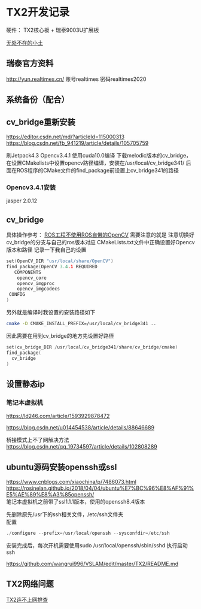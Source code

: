 # TX2开发记录  

硬件： TX2核心板 + 瑞泰9003U扩展板  

[无处不在的小土](https://gaoyichao.com/Xiaotu/?book=ros&title=%E7%94%A8SDF%E6%96%87%E4%BB%B6%E6%A8%A1%E6%8B%9F%E6%BF%80%E5%85%89%E9%9B%B7%E8%BE%BE)


## 瑞泰官方资料  

http://yun.realtimes.cn/   账号realtimes    密码realtimes2020  


## 系统备份（配合）





## cv_bridge重新安装  
https://editor.csdn.net/md/?articleId=115000313  
https://blog.csdn.net/fb_941219/article/details/105705759

刷Jetpack4.3
Opencv3.4.1 使用cuda10.0编译
下载melodic版本的cv_bridge，在设置CMakelists中设置opencv路径编译，安装在/usr/local/cv_bridge341/
后面在ROS程序的CMake文件的find_package前设置上cv_bridge341的路径

### Opencv3.4.1安装


jasper 2.0.12 

## cv_bridge
具体操作参考：
[ROS工程不使用ROS自带的OpenCV](https://blog.csdn.net/fb_941219/article/details/105705759)
需要注意的就是
注意切换好cv_bridge的分支与自己的ros版本对应
CMakeLists.txt文件中正确设置好Opencv版本和路径
记录一下我自己的设置
```cpp
set(OpenCV_DIR "usr/local/share/OpenCV")
find_package(OpenCV 3.4.1 REQUIRED
   COMPONENTS
    opencv_core
    opencv_imgproc
    opencv_imgcodecs
 CONFIG
)
```
另外就是编译时我设置的安装路径如下

```bash
cmake -D CMAKE_INSTALL_PREFIX=/usr/local/cv_bridge341 ..
```
因此需要在用到cv_bridge的地方先设置好路径
```cpp
set(cv_bridge_DIR /usr/local/cv_bridge341/share/cv_bridge/cmake)
find_package(
  cv_bridge
)
```


## 设置静态ip    

### 笔记本虚拟机   
https://ld246.com/article/1593929878472   

https://blog.csdn.net/u014454538/article/details/88646689  

桥接模式上不了网解决方法  
https://blog.csdn.net/qq_19734597/article/details/102808289  


## ubuntu源码安装openssh或ssl   

https://www.cnblogs.com/xiaochina/p/7486073.html  
https://rosinelan.github.io/2018/04/04/ubuntu%E7%BC%96%E8%AF%91%E5%AE%89%E8%A3%85openssh/  
笔记本虚拟机之前带了ssl1.1.1版本，使用的openssh8.4版本  

先删除原先/usr下的ssh相关文件，/etc/ssh文件夹  
配置  
```cpp
./configure --prefix=/usr/local/openssh --sysconfdir=/etc/ssh
```



安装完成后，每次开机需要使用sudo /usr/local/openssh/sbin/sshd  执行启动ssh  

https://github.com/wangrui996/VSLAM/edit/master/TX2/README.md

## TX2网络问题
[TX2连不上网排查](https://cloud.tencent.com/developer/article/1543039)


